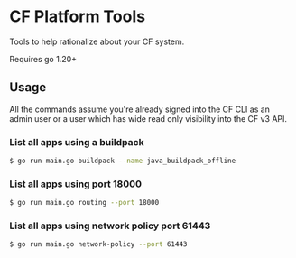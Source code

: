 # CF Platform Tools

Tools to help rationalize about your CF system.

Requires go 1.20+

## Usage
All the commands assume you're already signed into the CF CLI as an admin user or a user which has wide read only 
visibility into the CF v3 API.

### List all apps using a buildpack
```bash
$ go run main.go buildpack --name java_buildpack_offline
```

### List all apps using port 18000
```bash
$ go run main.go routing --port 18000
```

### List all apps using network policy port 61443
```bash
$ go run main.go network-policy --port 61443
```